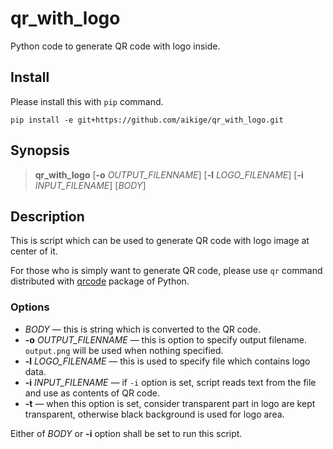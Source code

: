 # qr_with_logo

Python code to generate QR code with logo inside.

## Install

Please install this with `pip` command.

```
pip install -e git+https://github.com/aikige/qr_with_logo.git
```

## Synopsis

> **qr_with_logo** \[**-o** *OUTPUT_FILENNAME*\] \[**-l** *LOGO_FILENAME*\] \[**-i** *INPUT_FILENAME*\] \[*BODY*\]

## Description

This is script which can be used to generate QR code with logo image at center of it.

For those who is simply want to generate QR code, please use `qr` command distributed with [qrcode](https://github.com/lincolnloop/python-qrcode) package of Python.

### Options

- *BODY* &mdash; this is string which is converted to the QR code.
- **-o** *OUTPUT_FILENNAME* &mdash; this is option to specify output filename. `output.png` will be used when nothing specified.
- **-l** *LOGO_FILENAME* &mdash; this is used to specify file which contains logo data.
- **-i** *INPUT_FILENAME* &mdash; if `-i` option is set, script reads text from the file and use as contents of QR code.
- **-t** &mdash; when this option is set, consider transparent part in logo are kept transparent, otherwise black background is used for logo area.

Either of *BODY* or **-i** option shall be set to run this script.
